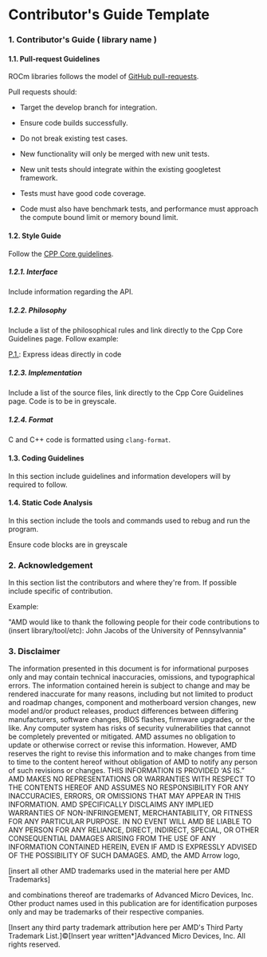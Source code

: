 # Contributor's Guide Template
### 1. Contributor's Guide ( library name )
#### 1.1. Pull-request Guidelines 
ROCm libraries follows the model of [GitHub pull-requests](https://help.github.com/articles/using-pull-requests/).

Pull requests should:

- Target the develop branch for integration.

- Ensure code builds successfully.

- Do not break existing test cases.

- New functionality will only be merged with new unit tests.

- New unit tests should integrate within the existing googletest framework.

- Tests must have good code coverage.

- Code must also have benchmark tests, and performance must approach the compute bound limit or memory bound limit.
#### 1.2. Style Guide

Follow the [CPP Core guidelines](https://github.com/isocpp/CppCoreGuidelines/blob/master/CppCoreGuidelines.md). 

##### 1.2.1. Interface
Include information regarding the API.

##### 1.2.2. Philosophy
Include a list of the philosophical rules and link directly to the Cpp Core Guidelines page. 
Follow example: 

[P.1.](https://github.com/isocpp/CppCoreGuidelines/blob/master/CppCoreGuidelines.md#Rp-direct): Express ideas directly in code

##### 1.2.3. Implementation
Include a list of the source files, link directly to the Cpp Core Guidelines page. Code is to be in greyscale.

##### 1.2.4. Format
C and C++ code is formatted using `clang-format`.

#### 1.3. Coding Guidelines
In this section include guidelines and information developers will by required to follow.

#### 1.4. Static Code Analysis
In this section include the tools and commands used to rebug and run the program. 

Ensure code blocks are in greyscale 

### 2. Acknowledgement 
In this section list the contributors and where they're from. If possible include specific of contribution.

Example:

"AMD would like to thank the following people for their code contributions to (insert library/tool/etc):
    John Jacobs of the University of Pennsylvannia"

### 3. Disclaimer

The information presented in this document is for informational purposes only and may contain technical inaccuracies, omissions, and typographical errors. The information contained herein is subject to change and may be rendered inaccurate for many reasons, including but not limited to product and roadmap changes, component and motherboard version changes, new model and/or product releases, product differences between differing manufacturers, software changes, BIOS flashes, firmware upgrades, or the like. Any computer system has risks of security vulnerabilities that cannot be completely prevented or mitigated. AMD assumes no obligation to update or otherwise correct or revise this information. However, AMD reserves the right to revise this information and to make changes from time to time to the content hereof without obligation of AMD to notify any person of such revisions or changes. THIS INFORMATION IS PROVIDED ‘AS IS.” AMD MAKES NO REPRESENTATIONS OR WARRANTIES WITH RESPECT TO THE CONTENTS HEREOF AND ASSUMES NO RESPONSIBILITY FOR ANY INACCURACIES, ERRORS, OR OMISSIONS THAT MAY APPEAR IN THIS INFORMATION. AMD SPECIFICALLY DISCLAIMS ANY IMPLIED WARRANTIES OF NON-INFRINGEMENT, MERCHANTABILITY, OR FITNESS FOR ANY PARTICULAR PURPOSE. IN NO EVENT WILL AMD BE LIABLE TO ANY PERSON FOR ANY RELIANCE, DIRECT, INDIRECT, SPECIAL, OR OTHER CONSEQUENTIAL DAMAGES ARISING FROM THE USE OF ANY INFORMATION CONTAINED HEREIN, EVEN IF AMD IS EXPRESSLY ADVISED OF THE POSSIBILITY OF SUCH DAMAGES. AMD, the AMD Arrow logo,

[insert all other AMD trademarks used in the material here per AMD Trademarks]

and combinations thereof are trademarks of Advanced Micro Devices, Inc. Other product names used in this publication are for identification purposes only and may be trademarks of their respective companies. 

[Insert any third party trademark attribution here per AMD's Third Party Trademark List.]©[Insert year written*]Advanced Micro Devices, Inc. All rights reserved.
